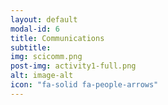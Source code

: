 ```yaml
---
layout: default
modal-id: 6
title: Communications
subtitle: 
img: scicomm.png
post-img: activity1-full.png
alt: image-alt
icon: "fa-solid fa-people-arrows"
---
```

